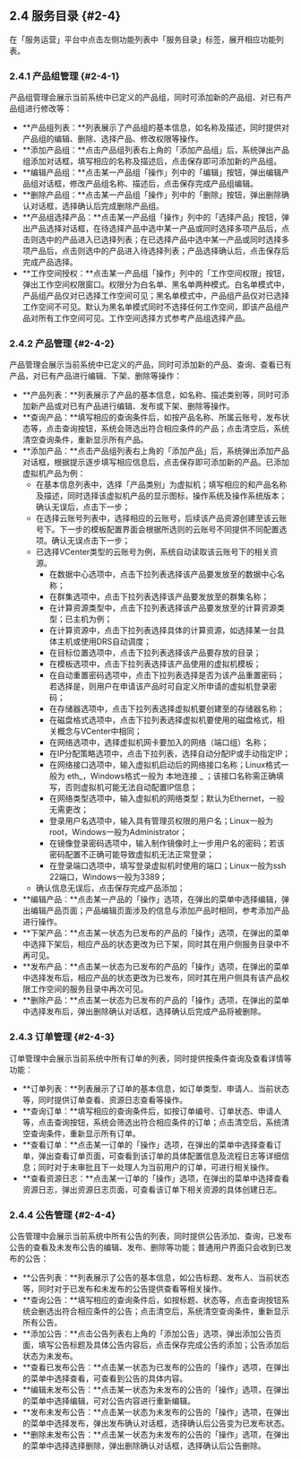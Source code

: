 ## 2.4 服务目录 {#2-4}

在「服务运营」平台中点击左侧功能列表中「服务目录」标签，展开相应功能列表。

### 2.4.1 产品组管理 {#2-4-1}

产品组管理会展示当前系统中已定义的产品组，同时可添加新的产品组、对已有产品组进行修改等：

* **产品组列表：**列表展示了产品组的基本信息，如名称及描述，同时提供对产品组的编辑、删除、选择产品、修改权限等操作。
* **添加产品组：**点击产品组列表右上角的「添加产品组」后，系统弹出产品组添加对话框，填写相应的名称及描述后，点击保存即可添加新的产品组。
* **编辑产品组：**点击某一产品组「操作」列中的「编辑」按钮，弹出编辑产品组对话框，修改产品组名称、描述后，点击保存完成产品组编辑。
* **删除产品组：**点击某一产品组「操作」列中的「删除」按钮，弹出删除确认对话框，选择确认后完成删除产品组。
* **产品组选择产品：**点击某一产品组「操作」列中的「选择产品」按钮，弹出产品选择对话框，在待选择产品中选中某一产品或同时选择多项产品后，点击则选中的产品进入已选择列表；在已选择产品中选中某一产品或同时选择多项产品后，点击则选中的产品进入待选择列表；产品选择确认后，点击保存后完成产品选择。
* **工作空间授权：**点击某一产品组「操作」列中的「工作空间权限」按钮，弹出工作空间权限窗口。权限分为白名单、黑名单两种模式。白名单模式中，产品组产品仅对已选择工作空间可见；黑名单模式中，产品组产品仅对已选择工作空间不可见。默认为黑名单模式同时不选择任何工作空间，即该产品组产品对所有工作空间可见。工作空间选择方式参考产品组选择产品。

### 2.4.2 产品管理 {#2-4-2}

产品管理会展示当前系统中已定义的产品，同时可添加新的产品、查询、查看已有产品，对已有产品进行编辑、下架、删除等操作：

* **产品列表：**列表展示了产品的基本信息，如名称、描述类别等，同时可添加新产品或对已有产品进行编辑、发布或下架、删除等操作。
* **查询产品：**填写相应的查询条件后，如按产品名称、所属云账号，发布状态等，点击查询按钮，系统会筛选出符合相应条件的产品；点击清空后，系统清空查询条件，重新显示所有产品。
* **添加产品：**点击产品组列表右上角的「添加产品」后，系统弹出添加产品对话框，根据提示逐步填写相应信息后，点击保存即可添加新的产品。已添加虚拟机产品为例：
  * 在基本信息列表中，选择「产品类别」为虚拟机；填写相应的和产品名称及描述，同时选择该虚拟机产品的显示图标，操作系统及操作系统版本；确认无误后，点击下一步；
  * 在选择云账号列表中，选择相应的云账号，后续该产品资源创建至该云账号下。下一步的模板配置界面会根据所选则的云账号不同提供不同配置选项。确认无误点击下一步；
  * 已选择VCenter类型的云账号为例，系统自动读取该云账号下的相关资源。
    * 在数据中心选项中，点击下拉列表选择该产品要发放至的数据中心名称；
    * 在群集选项中，点击下拉列表选择该产品要发放至的群集名称；
    * 在计算资源类型中，点击下拉列表选择该产品要发放至的计算资源类型；已主机为例；
    * 在计算资源中，点击下拉列表选择具体的计算资源，如选择某一台具体主机或使用DRS自动调度；
    * 在目标位置选项中，点击下拉列表选择该产品要存放的目录；
    * 在模板选项中，点击下拉列表选择该产品使用的虚拟机模板；
    * 在自动重置密码选项中，点击下拉列表选择是否为该产品重置密码；若选择是，则用户在申请该产品时可自定义所申请的虚拟机登录密码；
    * 在存储器选项中，点击下拉列表选择虚拟机要创建至的存储器名称；
    * 在磁盘格式选项中，点击下拉列表选择虚拟机要使用的磁盘格式，相关概念与VCenter中相同；
    * 在网络选项中，选择虚拟机网卡要加入的网络（端口组）名称；
    * 在IP分配策略选项中，点击下拉列表，选择自动分配IP或手动指定IP；
    * 在网络接口选项中，输入虚拟机启动后的网络接口名称；Linux格式一般为 eth_，Windows格式一般为 本地连接 _ ；该接口名称需正确填写，否则虚拟机可能无法自动配置IP信息；
    * 在网络类型选项中，输入虚拟机的网络类型；默认为Ethernet，一般无需更改；
    * 登录用户名选项中，输入具有管理员权限的用户名；Linux一般为root，Windows一般为Administrator；
    * 在镜像登录密码选项中，输入制作镜像时上一步用户名的密码；若该密码配置不正确可能导致虚拟机无法正常登录；
    * 在登录端口选项中，填写登录虚拟机时使用的端口；Linux一般为ssh 22端口，Windows一般为3389；
  * 确认信息无误后，点击保存完成产品添加；
* **编辑产品：**点击某一产品的「操作」选项，在弹出的菜单中选择编辑，弹出编辑产品页面；产品编辑页面涉及的信息与添加产品时相同，参考添加产品进行操作。
* **下架产品：**点击某一状态为已发布的产品的「操作」选项，在弹出的菜单中选择下架后，相应产品的状态更改为已下架，同时其在用户侧服务目录中不再可见。
* **发布产品：**点击某一状态为已发布的产品的「操作」选项，在弹出的菜单中选择发布后，相应产品的状态更改为已发布，同时其在用户侧具有该产品权限工作空间的服务目录中再次可见。
* **删除产品：**点击某一状态为已发布的产品的「操作」选项，在弹出的菜单中选择发布后，弹出删除确认对话框，选择确认后完成产品将被删除。

### 2.4.3 订单管理 {#2-4-3}

订单管理中会展示当前系统中所有订单的列表，同时提供按条件查询及查看详情等功能：

* **订单列表：**列表展示了订单的基本信息，如订单类型、申请人、当前状态等，同时提供订单查看、资源日志查看等操作。
* **查询订单：**填写相应的查询条件后，如按订单编号、订单状态、申请人等，点击查询按钮，系统会筛选出符合相应条件的订单；点击清空后，系统清空查询条件，重新显示所有订单。
* **查看订单：**点击某一订单的「操作」选项，在弹出的菜单中选择查看订单，弹出查看订单页面，可查看到该订单的具体配置信息及流程日志等详细信息；同时对于未审批且下一处理人为当前用户的订单，可进行相关操作。
* **查看资源日志：**点击某一订单的「操作」选项，在弹出的菜单中选择查看资源日志，弹出资源日志页面，可查看该订单下相关资源的具体创建日志。

### 2.4.4 公告管理 {#2-4-4}

公告管理中会展示当前系统中所有公告的列表，同时提供公告添加、查询，已发布公告的查看及未发布公告的编辑、发布、删除等功能；普通用户界面只会收到已发布的公告：

* **公告列表：**列表展示了公告的基本信息，如公告标题、发布人、当前状态等，同时对于已发布和未发布的公告提供查看等相关操作。
* **查询公告：**填写相应的查询条件后，如按标题、状态等，点击查询按钮系统会删选出符合相应条件的公告；点击清空后，系统清空查询条件，重新显示所有公告。
* **添加公告：**点击公告列表右上角的「添加公告」选项，弹出添加公告页面，填写公告标题及具体公告内容后，点击保存完成公告的添加；公告添加后状态为未发布。
* **查看已发布公告：**点击某一状态为已发布的公告的「操作」选项，在弹出的菜单中选择查看，可查看到公告的具体内容。
* **编辑未发布公告：**点击某一状态为未发布的公告的「操作」选项，在弹出的菜单中选择编辑，可对公告内容进行重新编辑。
* **发布未发布公告：**点击某一状态为未发布的公告的「操作」选项，在弹出的菜单中选择发布，弹出发布确认对话框，选择确认后公告变为已发布状态。
* **删除未发布公告：**点击某一状态为未发布的公告的「操作」选项，在弹出的菜单中选择选择删除，弹出删除确认对话框，选择确认后公告删除。



